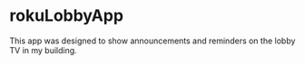 # rokuLobbyApp
This app was designed to show announcements and reminders on the lobby TV in my building.
